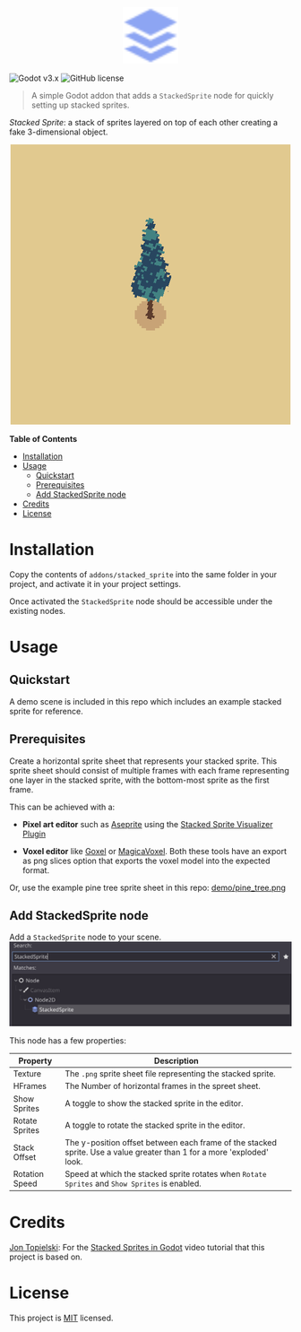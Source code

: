 <p align="center">
 <img width="20%" height="20%" src="addons/stacked_sprite/icon.svg">
</p>

![Godot v3.x](https://img.shields.io/badge/Godot-v3.x-%23478cbf?logo=godot-engine&logoColor=white&style=flat-square) 
![GitHub license](https://img.shields.io/badge/license-MIT-478cbf?style=flat-square)

> A simple Godot addon that adds a `StackedSprite` node for quickly setting up stacked sprites.

*Stacked Sprite*: a stack of sprites layered on top of each other creating a fake  3-dimensional object.

<p align="center">
  <img src="stacked_sprite_demo.gif">
</p>

**Table of Contents**
 - [Installation](#installation)
 - [Usage](#usage)
    - [Quickstart](#quickstart)
    - [Prerequisites](#prerequisites)
    - [Add StackedSprite node](#add-stackedsprite-node)
- [Credits](#credits)
- [License](#license)

# Installation

Copy the contents of `addons/stacked_sprite` into the same folder in your project, and activate it in your project settings.

Once activated the `StackedSprite` node should be accessible under the existing nodes.

# Usage

## Quickstart

A demo scene is included in this repo which includes an example stacked sprite for reference.

## Prerequisites

Create a horizontal sprite sheet that represents your stacked sprite. This sprite sheet should consist of multiple frames with each frame representing one layer in the stacked sprite, with the bottom-most sprite as the first frame.

This can be achieved with a:

- **Pixel art editor** such as [Aseprite](https://www.aseprite.org/) using the [Stacked Sprite Visualizer Plugin](https://github.com/jontopielski/aseprite-stacked-sprite-visualizer)

- **Voxel editor** like [Goxel](https://goxel.xyz/) or [MagicaVoxel](https://ephtracy.github.io/). Both these tools have an export as png slices option that exports the voxel model into the expected format.

Or, use the example pine tree sprite sheet in this repo:
[demo/pine_tree.png](demo/pine_tree.png)

## Add StackedSprite node

Add a `StackedSprite` node to your scene. 
![Add StackedSprite node](stacked_sprite_node.png)

This node has a few properties:

| **Property**   | **Description**                                                                                                        |
|----------------|------------------------------------------------------------------------------------------------------------------------|
| Texture        | The `.png` sprite sheet file representing the stacked sprite.                                                          |
| HFrames        | The Number of horizontal frames in the spreet sheet.                                                                   |
| Show Sprites   | A toggle to show the stacked sprite in the editor.                                                                     |
| Rotate Sprites | A toggle to rotate the stacked sprite in the editor.                                                                   |
| Stack Offset   | The y-position offset between each frame of the stacked sprite. Use a value greater than 1 for a more 'exploded' look. |
| Rotation Speed | Speed at which the stacked sprite rotates when `Rotate Sprites` and `Show Sprites` is enabled.                         |

# Credits

[Jon Topielski](https://twitter.com/jontopielski): For the [Stacked Sprites in Godot](https://youtu.be/_Z5eg9UvLRw?si=cpbfdlwlN89V9gII) video tutorial that this project is based on.

# License

This project is [MIT](LICENSE.md) licensed.